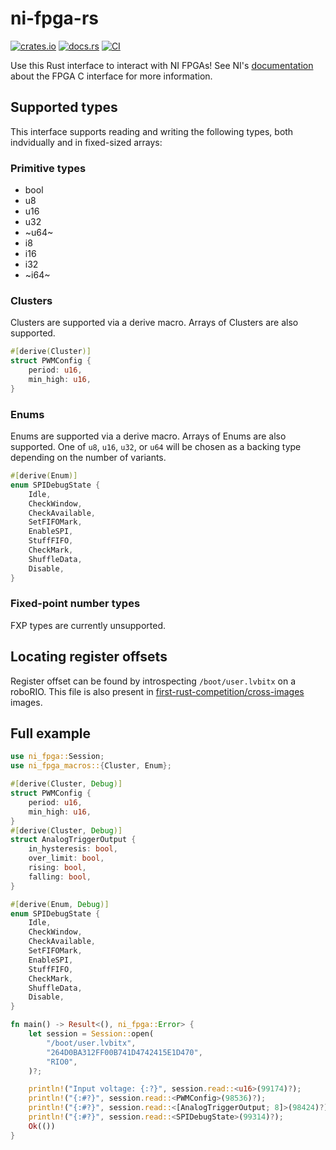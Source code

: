 # ni-fpga-rs
[![crates.io](https://img.shields.io/crates/v/ni-fpga.svg)](https://crates.io/crates/ni-fpga)
[![docs.rs](https://docs.rs/ni-fpga/badge.svg)](https://docs.rs/ni-fpga)
[![CI](https://github.com/first-rust-competition/ni-fpga-rs/workflows/CI/badge.svg)](https://github.com/first-rust-competition/ni-fpga-rs/actions?query=workflow%3ACI)

Use this Rust interface to interact with NI FPGAs! See NI's [documentation](http://zone.ni.com/reference/en-XX/help/372928G-01/) about the FPGA C interface for more information.

## Supported types
This interface supports reading and writing the following types, both indvidually and in fixed-sized arrays:

### Primitive types
* bool
* u8
* u16
* u32
* ~u64~
* i8
* i16
* i32
* ~i64~

### Clusters
Clusters are supported via a derive macro. Arrays of Clusters are also supported.
```rust
#[derive(Cluster)]
struct PWMConfig {
    period: u16,
    min_high: u16,
}
```

### Enums
Enums are supported via a derive macro. Arrays of Enums are also supported. One of `u8`, `u16`, `u32`, or `u64` will be chosen as a backing type depending on the number of variants.
```rust
#[derive(Enum)]
enum SPIDebugState {
    Idle,
    CheckWindow,
    CheckAvailable,
    SetFIFOMark,
    EnableSPI,
    StuffFIFO,
    CheckMark,
    ShuffleData,
    Disable,
}
```

### Fixed-point number types
FXP types are currently unsupported.

## Locating register offsets
Register offset can be found by introspecting `/boot/user.lvbitx` on a roboRIO. This file is also present in [first-rust-competition/cross-images](https://github.com/first-rust-competition/cross-images) images.

## Full example
```rust
use ni_fpga::Session;
use ni_fpga_macros::{Cluster, Enum};

#[derive(Cluster, Debug)]
struct PWMConfig {
    period: u16,
    min_high: u16,
}
#[derive(Cluster, Debug)]
struct AnalogTriggerOutput {
    in_hysteresis: bool,
    over_limit: bool,
    rising: bool,
    falling: bool,
}

#[derive(Enum, Debug)]
enum SPIDebugState {
    Idle,
    CheckWindow,
    CheckAvailable,
    SetFIFOMark,
    EnableSPI,
    StuffFIFO,
    CheckMark,
    ShuffleData,
    Disable,
}

fn main() -> Result<(), ni_fpga::Error> {
    let session = Session::open(
        "/boot/user.lvbitx",
        "264D0BA312FF00B741D4742415E1D470",
        "RIO0",
    )?;

    println!("Input voltage: {:?}", session.read::<u16>(99174)?);
    println!("{:#?}", session.read::<PWMConfig>(98536)?);
    println!("{:#?}", session.read::<[AnalogTriggerOutput; 8]>(98424)?);
    println!("{:#?}", session.read::<SPIDebugState>(99314)?);
    Ok(())
}
```
